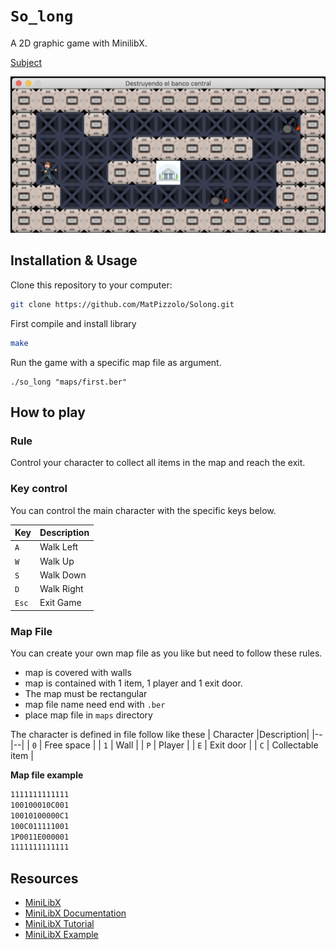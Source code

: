 # `So_long`

A 2D graphic game with MinilibX.

[Subject](en.subject.pdf)

![so_long-cover](readme-img/screen-shot.png)


## Installation & Usage

Clone this repository to your computer:
```sh
git clone https://github.com/MatPizzolo/Solong.git
```

First compile and install library
```sh
make
```

Run the game with a specific map file as argument.
```
./so_long "maps/first.ber"
```


## How to play
### Rule
Control your character to collect all items in the map and reach the exit.

### Key control
You can control the main character with the specific keys below.

|Key|Description|
|--|--|
| `A` | Walk Left|
| `W` | Walk Up|
| `S` | Walk Down|
| `D` | Walk Right|
| `Esc`| Exit Game |


### Map File
You can create your own map file as you like but need to follow these rules.
- map is covered with walls
- map is contained with 1 item, 1 player and 1 exit door.
- The map must be rectangular
- map file name need end with `.ber`
- place map file in `maps` directory

The character is defined in file follow like these
| Character |Description|
|--|--|
| `0` | Free space |
| `1` | Wall |
| `P` | Player |
| `E` | Exit door |
| `C` | Collectable item |

**Map file example**
```txt
1111111111111
100100010C001
10010100000C1
100C011111001
1P0011E000001
1111111111111
```

## Resources
- [MiniLibX]
- [MiniLibX Documentation]
- [MiniLibX Tutorial]
- [MiniLibX Example]


<!-- MARKDOWN LINKS -->
[Watch full demo]: https://www.youtube.com/watch?v=uNdFxDJdcTA
[MiniLibX]: https://github.com/42Paris/minilibx-linux
[MiniLibX Documentation]: https://harm-smits.github.io/42docs/libs/minilibx/introduction.html
[MiniLibX Tutorial]: https://aurelienbrabant.fr/blog/pixel-drawing-with-the-minilibx
[MiniLibX Example]: https://github.com/terry-yes/mlx_example
